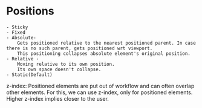 # Positions
    - Sticky
    - Fixed
    - Absolute-
        Gets positioned relative to the nearest positioned parent. In case there is no such parent, gets positioned wrt viewport.
        This positioning collapses absolute element's original position.
    - Relative -
        Moving relative to its own position.
        Its own space doesn't collapse.
    - Static(Default)

z-index: Positioned elements are put out of workflow and can
often overlap other elements. For this, we can use z-index, only for positioned elements. Higher z-index implies closer to the user.
